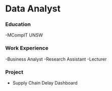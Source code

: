 # Data Analyst

### Education
-MCompIT UNSW

### Work Experience
-Business Analyst
-Research Assistant
-Lecturer

### Project
- Supply Chain Delay Dashboard
